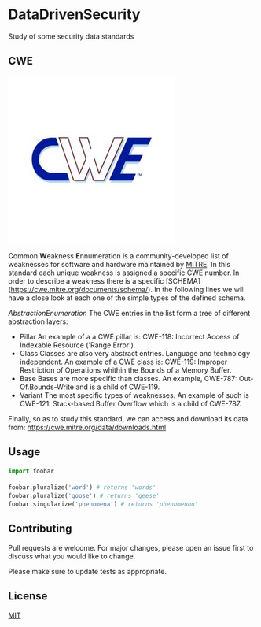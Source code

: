 # DataDrivenSecurity

Study of some security data standards

## CWE
![picture](/image/logo_CWE.jpg)

**C**ommon **W**eakness **E**nnumeration is a community-developed list of weaknesses for software and hardware maintained by [MITRE](https://www.mitre.org/).
In this standard each unique weakness is assigned a specific CWE number. 
In order to describe a weakness there is a specific [SCHEMA] (https://cwe.mitre.org/documents/schema/). In the following lines we will have a close look at each one of the simple types of the defined schema.

*AbstractionEnumeration*
The CWE entries in the list form a tree of different abstraction layers:
* Pillar
An example of a a CWE pillar is: CWE-118: Incorrect Access of Indexable Resource ('Range Error').
* Class
Classes are also very abstract entries. Language and technology independent. An example of a CWE class is: CWE-119: Improper Restriction of Operations whithin the Bounds of a Memory Buffer.
* Base
Bases are more specific than classes. An example, CWE-787: Out-Of.Bounds-Write and is a child of CWE-119.
* Variant
The most specific types of weaknesses. An example of such is CWE-121: Stack-based Buffer Overflow which is a child of CWE-787.



Finally, so as to study this standard, we can access and download its data from: https://cwe.mitre.org/data/downloads.html

## Usage

```python
import foobar

foobar.pluralize('word') # returns 'words'
foobar.pluralize('goose') # returns 'geese'
foobar.singularize('phenomena') # returns 'phenomenon'
```

## Contributing
Pull requests are welcome. For major changes, please open an issue first to discuss what you would like to change.

Please make sure to update tests as appropriate.

## License
[MIT](https://choosealicense.com/licenses/mit/)
